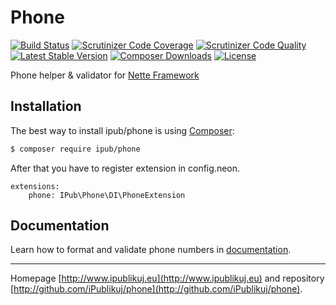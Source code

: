 # Phone

[![Build Status](https://img.shields.io/travis/iPublikuj/phone.svg?style=flat-square)](https://travis-ci.org/iPublikuj/phone)
[![Scrutinizer Code Coverage](https://img.shields.io/scrutinizer/coverage/g/iPublikuj/phone.svg?style=flat-square)](https://scrutinizer-ci.com/g/iPublikuj/phone/?branch=master)
[![Scrutinizer Code Quality](https://img.shields.io/scrutinizer/g/iPublikuj/phone.svg?style=flat-square)](https://scrutinizer-ci.com/g/iPublikuj/phone/?branch=master)
[![Latest Stable Version](https://img.shields.io/packagist/v/ipub/phone.svg?style=flat-square)](https://packagist.org/packages/ipub/phone)
[![Composer Downloads](https://img.shields.io/packagist/dt/ipub/phone.svg?style=flat-square)](https://packagist.org/packages/ipub/phone)
[![License](https://img.shields.io/packagist/l/ipub/phone.svg?style=flat-square)](https://packagist.org/packages/ipub/phone)

Phone helper & validator for [Nette Framework](http://nette.org/)

## Installation

The best way to install ipub/phone is using  [Composer](http://getcomposer.org/):

```sh
$ composer require ipub/phone
```

After that you have to register extension in config.neon.

```neon
extensions:
	phone: IPub\Phone\DI\PhoneExtension
```

## Documentation

Learn how to format and validate phone numbers in [documentation](https://github.com/iPublikuj/phone/blob/master/docs/en/index.md).

***
Homepage [http://www.ipublikuj.eu](http://www.ipublikuj.eu) and repository [http://github.com/iPublikuj/phone](http://github.com/iPublikuj/phone).
